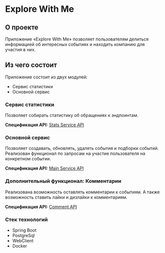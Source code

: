 # Explore With Me

## О проекте
Приложение «Explore With Me» позволяет пользователям делиться информацией об интересных событиях и находить компанию для участия в них.

## Из чего состоит
Приложение состоит из двух модулей:
- Сервис статистики
- Основной сервис

### Сервис статистики
Позволяет собирать статистику об обращениях к эндпоинтам.

**Спецификация API:** [Stats Service API](https://github.com/galievranis/java-explore-with-me/blob/20c5e4a016a4aa2f7cd62ba3ebbd4474e95f150f/ewm-stats-service-spec.json)

### Основной сервис
Позволяет создавать, обновлять, удалять события и подборки событий. Реализован функционал по запросам на участие пользователя на конкретном событии.

**Спецификация API:** [Main Service API](https://github.com/galievranis/java-explore-with-me/blob/20c5e4a016a4aa2f7cd62ba3ebbd4474e95f150f/ewm-main-service-spec.json)

### Дополнительный функционал: Комментарии
Реализована возможность оставлять комментарии к событиям. А также возможность ставить лайки и дизлайки к комментариям.

**Спецификация API:** [Comment API](https://github.com/galievranis/java-explore-with-me/blob/20c5e4a016a4aa2f7cd62ba3ebbd4474e95f150f/ewm-main-service-feature-spec.json)

### Стек технологий
* Spring Boot
* PostgreSql
* WebClient
* Docker

